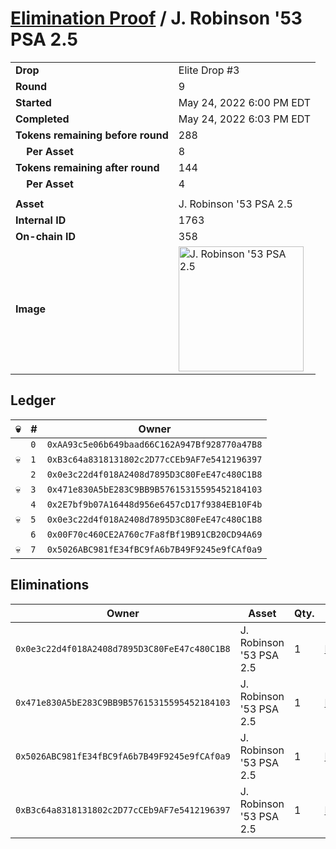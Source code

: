 # [Elimination Proof](./readme.md) / J. Robinson &#039;53 PSA 2.5

|||
|---|---|
| **Drop** | Elite Drop #3 |
| **Round** | 9 |
| **Started** | May 24, 2022 6:00 PM EDT |
| **Completed** | May 24, 2022 6:03 PM EDT |
| **Tokens remaining before round** | 288 |
| **&nbsp;&nbsp;&nbsp;&nbsp;Per Asset** | 8 |
| **Tokens remaining after round** | 144 |
| **&nbsp;&nbsp;&nbsp;&nbsp;Per Asset** | 4 |
| | |
| **Asset** | J. Robinson &#039;53 PSA 2.5 |
| **Internal ID** | 1763 |
| **On-chain ID** | 358 |
| **Image** | <img src="https://tcdn.blokpax.com/9648a5d9-188a-49a1-8f4f-09dfa73ee59d/534159a45bc1895c30c86a9557c11e3768a9b190fa10d9a616898956c0bdbc7a.png" height="200" alt="J. Robinson &#039;53 PSA 2.5" /> |

## Ledger

| 💀 | # | Owner |
| --- | --- | --- |
|  | `0` | `0xAA93c5e06b649baad66C162A947Bf928770a47B8` |
| 💀 | `1` | `0xB3c64a8318131802c2D77cCEb9AF7e5412196397` |
|  | `2` | `0x0e3c22d4f018A2408d7895D3C80FeE47c480C1B8` |
| 💀 | `3` | `0x471e830A5bE283C9BB9B57615315595452184103` |
|  | `4` | `0x2E7bf9b07A16448d956e6457cD17f9384EB10F4b` |
| 💀 | `5` | `0x0e3c22d4f018A2408d7895D3C80FeE47c480C1B8` |
|  | `6` | `0x00F70c460CE2A760c7Fa8fBf19B91CB20CD94A69` |
| 💀 | `7` | `0x5026ABC981fE34fBC9fA6b7B49F9245e9fCAf0a9` |


## Eliminations

| Owner | Asset | Qty. | Transaction |
| --- | --- | --- | --- |
| `0x0e3c22d4f018A2408d7895D3C80FeE47c480C1B8` | J. Robinson '53 PSA 2.5 | 1 | [Polygonscan](https://polygonscan.com/tx/0x1564fc5ebd10f3d722f0a09882b0dd40560ee4ed8705c3421f4761d76b828794) |
| `0x471e830A5bE283C9BB9B57615315595452184103` | J. Robinson '53 PSA 2.5 | 1 | [Polygonscan](https://polygonscan.com/tx/0x945eafe4c4dcfaeeacfaa2a87191fb8656d273e075a4290dbe137ea1669e5b1b) |
| `0x5026ABC981fE34fBC9fA6b7B49F9245e9fCAf0a9` | J. Robinson '53 PSA 2.5 | 1 | [Polygonscan](https://polygonscan.com/tx/0x027a6c62d1450102e5a615b697f69ffcafa744a23459082f6f7da6bc2169888a) |
| `0xB3c64a8318131802c2D77cCEb9AF7e5412196397` | J. Robinson '53 PSA 2.5 | 1 | [Polygonscan](https://polygonscan.com/tx/0x2ca0cdda190c9fa57077e2f7d1a420dec981473f93964ea8949ad75a7e234489) |

